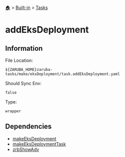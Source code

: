 <!--startTocHeader-->
[🏠](../../README.md) > [Built-in](../README.md) > [Tasks](README.md)
# addEksDeployment
<!--endTocHeader-->


## Information

File Location:

    ${ZARUBA_HOME}zaruba-tasks/make/eksDeployment/task.addEksDeployment.yaml

Should Sync Env:

    false

Type:

    wrapper


## Dependencies

- [makeEksDeployment](make-eks-deployment.md)
- [makeEksDeploymentTask](make-eks-deployment-task.md)
- [zrbShowAdv](zrb-show-adv.md)



<!--startTocSubtopic-->
<!--endTocSubtopic-->